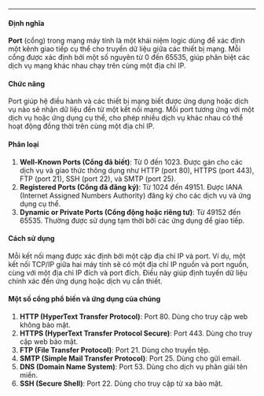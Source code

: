 
---
#### Định nghĩa

**Port** (cổng) trong mạng máy tính là một khái niệm logic dùng để xác định một kênh giao tiếp cụ thể cho truyền dữ liệu giữa các thiết bị mạng. Mỗi cổng được xác định bởi một số nguyên từ 0 đến 65535, giúp phân biệt các dịch vụ mạng khác nhau chạy trên cùng một địa chỉ IP.

#### Chức năng

Port giúp hệ điều hành và các thiết bị mạng biết được ứng dụng hoặc dịch vụ nào sẽ nhận dữ liệu đến từ một kết nối mạng. Mỗi port tương ứng với một dịch vụ hoặc ứng dụng cụ thể, cho phép nhiều dịch vụ khác nhau có thể hoạt động đồng thời trên cùng một địa chỉ IP.

#### Phân loại

1. **Well-Known Ports (Cổng đã biết)**: Từ 0 đến 1023. Được gán cho các dịch vụ và giao thức thông dụng như HTTP (port 80), HTTPS (port 443), FTP (port 21), SSH (port 22), và SMTP (port 25).
2. **Registered Ports (Cổng đã đăng ký)**: Từ 1024 đến 49151. Được IANA (Internet Assigned Numbers Authority) đăng ký cho các dịch vụ và ứng dụng cụ thể.
3. **Dynamic or Private Ports (Cổng động hoặc riêng tư)**: Từ 49152 đến 65535. Thường được sử dụng tạm thời bởi các ứng dụng để giao tiếp.

#### Cách sử dụng

Mỗi kết nối mạng được xác định bởi một cặp địa chỉ IP và port. Ví dụ, một kết nối TCP/IP giữa hai máy tính sẽ có một địa chỉ IP nguồn và port nguồn, cùng với một địa chỉ IP đích và port đích. Điều này giúp định tuyến dữ liệu chính xác đến ứng dụng hoặc dịch vụ cần thiết.

#### Một số cổng phổ biến và ứng dụng của chúng

1. **HTTP (HyperText Transfer Protocol)**: Port 80. Dùng cho truy cập web không bảo mật.
2. **HTTPS (HyperText Transfer Protocol Secure)**: Port 443. Dùng cho truy cập web bảo mật.
3. **FTP (File Transfer Protocol)**: Port 21. Dùng cho truyền tệp.
4. **SMTP (Simple Mail Transfer Protocol)**: Port 25. Dùng cho gửi email.
5. **DNS (Domain Name System)**: Port 53. Dùng cho dịch vụ phân giải tên miền.
6. **SSH (Secure Shell)**: Port 22. Dùng cho truy cập từ xa bảo mật.
